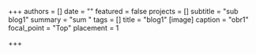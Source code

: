 +++
authors = []
date = ""
featured = false
projects = []
subtitle = "sub blog1"
summary = "sum "
tags = []
title = "blog1"
[image]
caption = "obr1"
focal_point = "Top"
placement = 1

+++

